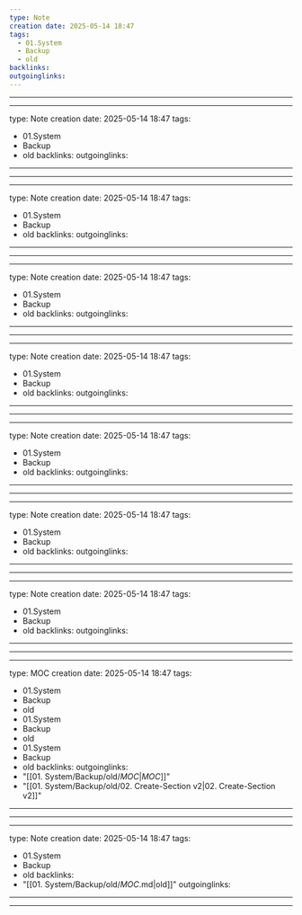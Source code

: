 ```yaml
---
type: Note
creation date: 2025-05-14 18:47
tags:
  - 01.System
  - Backup
  - old
backlinks:
outgoinglinks:
---
```

---
---
type: Note
creation date: 2025-05-14 18:47
tags:
  - 01.System
  - Backup
  - old
backlinks:
outgoinglinks:
---
---
---
type: Note
creation date: 2025-05-14 18:47
tags:
  - 01.System
  - Backup
  - old
backlinks:
outgoinglinks:
---
---
---
type: Note
creation date: 2025-05-14 18:47
tags:
  - 01.System
  - Backup
  - old
backlinks:
outgoinglinks:
---
---
---
type: Note
creation date: 2025-05-14 18:47
tags:
  - 01.System
  - Backup
  - old
backlinks:
outgoinglinks:
---
---
---
type: Note
creation date: 2025-05-14 18:47
tags:
  - 01.System
  - Backup
  - old
backlinks:
outgoinglinks:
---
---
---
type: Note
creation date: 2025-05-14 18:47
tags:
  - 01.System
  - Backup
  - old
backlinks:
outgoinglinks:
---
---
---
type: Note
creation date: 2025-05-14 18:47
tags:
  - 01.System
  - Backup
  - old
backlinks:
outgoinglinks:
---
---
---
type: MOC
creation date: 2025-05-14 18:47
tags:
  - 01.System
  - Backup
  - old
  - 01.System
  - Backup
  - old
  - 01.System
  - Backup
  - old
backlinks:
outgoinglinks:
  - "[[01. System/Backup/old/_MOC_|_MOC_]]"
  - "[[01. System/Backup/old/02. Create-Section v2|02. Create-Section v2]]"
---
---
---
type: Note
creation date: 2025-05-14 18:47
tags:
  - 01.System
  - Backup
  - old
backlinks:
  - "[[01. System/Backup/old/_MOC_.md|old]]"
outgoinglinks:
---
---
